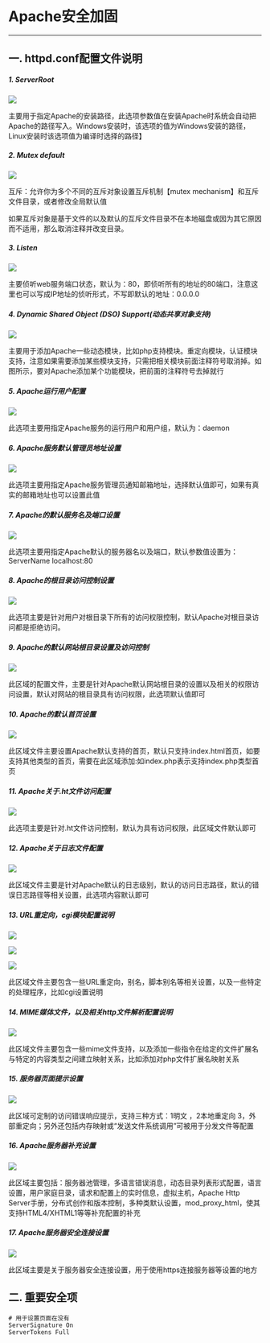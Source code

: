 # Apache安全加固

---

## 一. httpd.conf配置文件说明

##### 1. ServerRoot

![](/fileParser/image/apache-conf-1.jpg)

主要用于指定Apache的安装路径，此选项参数值在安装Apache时系统会自动把Apache的路径写入。Windows安装时，该选项的值为Windows安装的路径，Linux安装时该选项值为编译时选择的路径】

##### 2. Mutex default

![](/fileParser/image/apache-conf-2.jpg)

互斥：允许你为多个不同的互斥对象设置互斥机制【mutex mechanism】和互斥文件目录，或者修改全局默认值

如果互斥对象是基于文件的以及默认的互斥文件目录不在本地磁盘或因为其它原因而不适用，那么取消注释并改变目录。

##### 3. Listen

![](/fileParser/image/apache-conf-3.jpg)

主要侦听web服务端口状态，默认为：80，即侦听所有的地址的80端口，注意这里也可以写成IP地址的侦听形式，不写即默认的地址：0.0.0.0

##### 4. Dynamic Shared Object \(DSO\) Support\(动态共享对象支持\)

![](/fileParser/image/apache-conf-4.jpg)

主要用于添加Apache一些动态模块，比如php支持模块。重定向模块，认证模块支持，注意如果需要添加某些模块支持，只需把相关模块前面注释符号取消掉。如图所示，要对Apache添加某个功能模块，把前面的注释符号去掉就行

##### 5. Apache运行用户配置

![](/fileParser/image/apache-conf-5.jpg)

此选项主要用指定Apache服务的运行用户和用户组，默认为：daemon

##### 6. Apache服务默认管理员地址设置

![](/fileParser/image/apache-conf-6.jpg)

此选项主要用指定Apache服务管理员通知邮箱地址，选择默认值即可，如果有真实的邮箱地址也可以设置此值

##### 7. Apache的默认服务名及端口设置

![](/fileParser/image/apache-conf-7.jpg)

此选项主要用指定Apache默认的服务器名以及端口，默认参数值设置为：ServerName localhost:80

##### 8. Apache的根目录访问控制设置

![](/fileParser/image/apache-conf-8.jpg)

此选项主要是针对用户对根目录下所有的访问权限控制，默认Apache对根目录访问都是拒绝访问。

##### 9. Apache的默认网站根目录设置及访问控制

![](/fileParser/image/apache-conf-9.jpg)

此区域的配置文件，主要是针对Apache默认网站根目录的设置以及相关的权限访问设置，默认对网站的根目录具有访问权限，此选项默认值即可

##### 10. Apache的默认首页设置

![](/fileParser/image/apache-conf-10.jpg)

此区域文件主要设置Apache默认支持的首页，默认只支持:index.html首页，如要支持其他类型的首页，需要在此区域添加:如index.php表示支持index.php类型首页

##### 11. Apache关于.ht文件访问配置

![](/fileParser/image/apache-conf-11.jpg)

此选项主要是针对.ht文件访问控制，默认为具有访问权限，此区域文件默认即可

##### 12. Apache关于日志文件配置

![](/fileParser/image/apache-conf-12.jpg)

此区域文件主要是针对Apache默认的日志级别，默认的访问日志路径，默认的错误日志路径等相关设置，此选项内容默认即可

##### 13. URL重定向，cgi模块配置说明

![](/fileParser/image/apache-conf-13.jpg)

![](/fileParser/image/apache-conf-14.jpg)

![](/fileParser/image/apache-conf-15.jpg)

此区域文件主要包含一些URL重定向，别名，脚本别名等相关设置，以及一些特定的处理程序，比如cgi设置说明

##### 14. MIME媒体文件，以及相关http文件解析配置说明

![](/fileParser/image/apache-conf-16.jpg)

此区域文件主要包含一些mime文件支持，以及添加一些指令在给定的文件扩展名与特定的内容类型之间建立映射关系，比如添加对php文件扩展名映射关系

##### 15. 服务器页面提示设置

![](/fileParser/image/apache-conf-17.jpg)

此区域可定制的访问错误响应提示，支持三种方式：1明文 ，2本地重定向 3，外部重定向；另外还包括内存映射或“发送文件系统调用”可被用于分发文件等配置

##### 16. Apache服务器补充设置

![](/fileParser/image/apache-conf-18.jpg)

此区域主要包括：服务器池管理，多语言错误消息，动态目录列表形式配置，语言设置，用户家庭目录，请求和配置上的实时信息，虚拟主机，Apache Http Server手册，分布式创作和版本控制，多种类默认设置，mod\_proxy\_html，使其支持HTML4/XHTML1等等补充配置的补充

##### 17. Apache服务器安全连接设置

![](/fileParser/image/apache-conf-19.jpg)

此区域主要是关于服务器安全连接设置，用于使用https连接服务器等设置的地方

## 二. 重要安全项

```
# 用于设置页面在没有
ServerSignature On
ServerTokens Full
```



